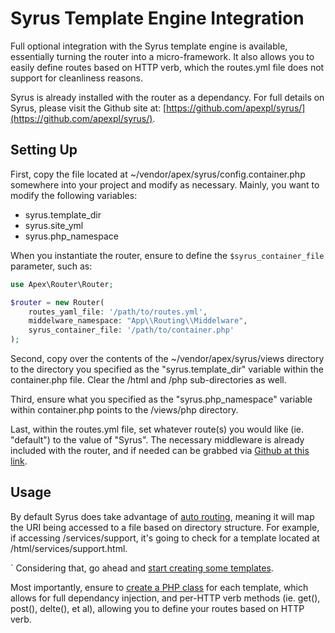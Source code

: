 
# Syrus Template Engine Integration

Full optional integration with the Syrus template engine is available, essentially turning the router into a micro-framework.  It also allows you to easily define routes based on HTTP verb, which the routes.yml file does not support for cleanliness reasons.  

Syrus is already installed with the router as a dependancy.  For full details on Syrus, please visit the Github site at: [https://github.com/apexpl/syrus/](https://github.com/apexpl/syrus/).

## Setting Up

First, copy the file located at ~/vendor/apex/syrus/config.container.php somewhere into your project and modify as necessary.  Mainly, you want to modify the following variables:

* syrus.template_dir
* syrus.site_yml
* syrus.php_namespace

When you instantiate the router, ensure to define the `$syrus_container_file` parameter, such as:

~~~php
use Apex\Router\Router;

$router = new Router(
    routes_yaml_file: '/path/to/routes.yml',
    middelware_namespace: "App\\Routing\\Middelware",
    syrus_container_file: '/path/to/container.php'
);
~~~

Second, copy over the contents of the ~/vendor/apex/syrus/views directory to the directory you specified as the "syrus.template_dir" variable within the container.php file.  Clear the /html and /php sub-directories as well.

Third, ensure what you specified as the "syrus.php_namespace" variable within container.php points to the /views/php directory.

Last, within the routes.yml file, set whatever route(s) you would like (ie. "default") to the value of "Syrus".  The necessary middleware is already included with the router, and if needed can be grabbed via [Github at this link](https://github.com/apexpl/router/blob/master/middelware/Syrus.php).


## Usage

By default Syrus does take advantage of [auto routing](https://github.com/apexpl/syrus/blob/master/docs/autorouting.md), meaning it will map the URI being accessed to a file based on directory structure.  For example, if accessing /services/support, it's going to check for a template located at /html/services/support.html.

`  Considering that, go ahead and [start creating some templates](https://github.com/apexpl/syrus/blob/master/docs/designers/getting_started.md).

Most importantly, ensure to [create a PHP class](https://github.com/apexpl/syrus/blob/master/docs/execute_php.md) for each template, which allows for full dependancy injection, and per-HTTP verb methods (ie. get(), post(), delte(), et al), allowing you to define your routes based on HTTP verb.


